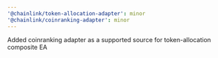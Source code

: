 ```yaml
---
'@chainlink/token-allocation-adapter': minor
'@chainlink/coinranking-adapter': minor
---
```


Added coinranking adapter as a supported source for token-allocation composite EA
